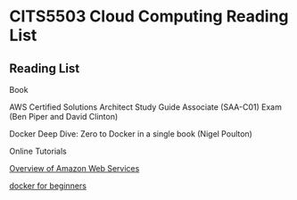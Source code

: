 # CITS5503 Cloud Computing Reading List

## Reading List

Book

AWS Certified Solutions Architect Study Guide Associate (SAA-C01) Exam (Ben Piper and David Clinton)

Docker Deep Dive: Zero to Docker in a single book (Nigel Poulton)

Online Tutorials

[Overview of Amazon Web Services](https://docs.aws.amazon.com/whitepapers/latest/aws-overview/introduction.html) 

[docker for beginners](https://docker-curriculum.com)

